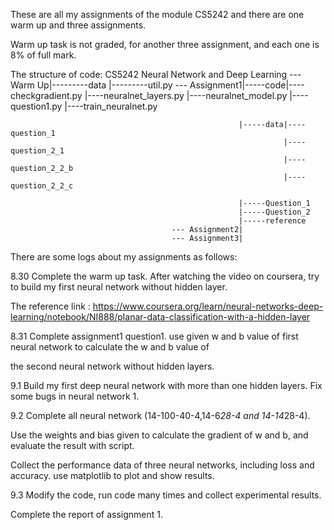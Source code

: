 These are all my assignments of the module CS5242 and there are one warm up and three assignments.

Warm up task is not graded, for another three assignment, and each one is 8% of full mark.

The structure of code:
CS5242 Neural Network and Deep Learning --- Warm Up|---------data
                                                   |---------util.py
                                        --- Assignment1|-----code|----checkgradient.py
                                                                 |----neuralnet_layers.py
                                                                 |----neuralnet_model.py
                                                                 |----question1.py
                                                                 |----train_neuralnet.py

                                                       |-----data|----question_1
                                                                 |----question_2_1
                                                                 |----question_2_2_b
                                                                 |----question_2_2_c

                                                       |-----Question_1
                                                       |-----Question_2
                                                       |-----reference
                                        --- Assignment2|
                                        --- Assignment3|


There are some logs about my assignments as follows:

8.30 Complete the warm up task. After watching the video on coursera, try to build my first neural network without hidden layer.

The reference link : https://www.coursera.org/learn/neural-networks-deep-learning/notebook/NI888/planar-data-classification-with-a-hidden-layer

8.31 Complete assignment1 question1. use given w and b value of first neural network to calculate the w and b value of

the second neural network without hidden layers.

9.1 Build my first deep neural network with more than one hidden layers. Fix some bugs in neural network 1.

9.2 Complete all neural network (14-100-40-4,14-6*28-4 and 14-14*28-4).

Use the weights and bias given to calculate the gradient of w and b, and evaluate the result with script.

Collect the performance data of three neural networks, including loss and accuracy. use matplotlib to plot and show results.

9.3 Modify the code, run code many times and collect experimental results.

Complete the report of assignment 1.

